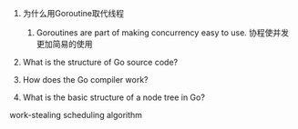 1. 为什么用Goroutine取代线程
   1. Goroutines are part of making concurrency easy to use. 协程使并发更加简易的使用



1. What is the structure of Go source code?
2. How does the Go compiler work?
3. What is the basic structure of a node tree in Go?



work-stealing scheduling algorithm